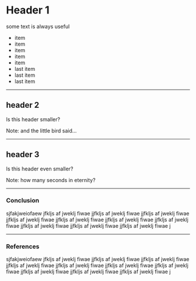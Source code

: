 # Header 1
some text is always useful
- item
- item 
- item 
- item 
- item 
- last item
- last item
- last item

---

## header 2 
Is this header smaller?

Note: and the little bird said...

---

## header 3 
Is this header even smaller?

Note: how many seconds in eternity?

---

### Conclusion
sjfakjweiofaew jfkljs af jweklj fiwae jjfkljs af jweklj fiwae jjfkljs af jweklj fiwae jjfkljs af jweklj fiwae jjfkljs af jweklj fiwae jjfkljs af jweklj fiwae jjfkljs af jweklj fiwae jjfkljs af jweklj fiwae jjfkljs af jweklj fiwae jjfkljs af jweklj fiwae j

---


### References
sjfakjweiofaew jfkljs af jweklj fiwae jjfkljs af jweklj fiwae jjfkljs af jweklj fiwae jjfkljs af jweklj fiwae jjfkljs af jweklj fiwae jjfkljs af jweklj fiwae jjfkljs af jweklj fiwae jjfkljs af jweklj fiwae jjfkljs af jweklj fiwae jjfkljs af jweklj fiwae j









